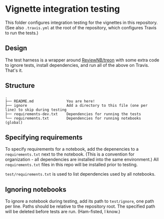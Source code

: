 # Vignette integration testing

This folder configures integration testing for the vignettes in this repository.
(See also `.travis.yml` at the root of the repository, which configures Travis
to run the tests.)

## Design

The test harness is a wrapper around [ReviewNB/treon](https://github.com/ReviewNB/treon)
with some extra code to ignore tests, install dependencies, and run all of the above
on Travis. That's it.

## Structure

    .
    ├── README.md               You are here!
    ├── ignore                  Add a directory to this file (one per line) to skip during testing
    ├── requirements-dev.txt    Dependencies for running the tests
    └── requirements.txt        Dependencies for running notebooks (global)

## Specifying requirements

To specify requirements for a notebook, add the depenencies to a `requirements.txt` next
to the notebook. (This is a convention for organization - all dependencies are installed
into the same environment.) All `requirements.txt` files in this repo will be installed
prior to testing.

`test/requirements.txt` is used to list dependencies used by all notebooks.

## Ignoring notebooks

To ignore a notebook during testing, add its path to `test/ignore`, one path per line.
Paths should be relative to the repository root.
The specified path will be deleted before tests are run. (Ham-fisted, I know.)

